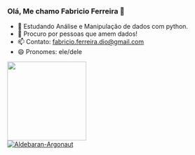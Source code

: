 ### Olá, Me chamo Fabricio Ferreira 👋

- 🌱 Estudando Análise e Manipulação de dados com python.
- 🤔 Procuro por pessoas que amem dados!
- 📫 Contato: fabricio.ferreira.dio@gmail.com
- 😄 Pronomes: ele/dele

<div>
  <a href="https://github.com/Aldebaran-Argonaut">
  <img height="180em" src="https://github-readme-stats.vercel.app/api?username=Aldebaran-Argonaut&show_icons=true&theme=dark&include_all_commits=true&count_private=true"/>
</div>
 
  <img src="https://komarev.com/ghpvc/?username=Aldebaran-Argonaut3&color=green" alt="Aldebaran-Argonaut" />

